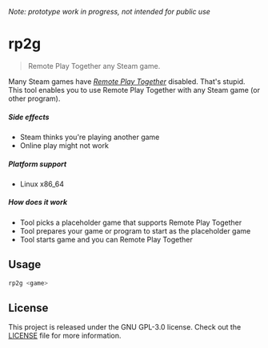 _Note: prototype work in progress, not intended for public use_

# rp2g

> Remote Play Together any Steam game.

Many Steam games have [_Remote Play Together_][steam-page] disabled.
That's stupid.
This tool enables you to use Remote Play Together with any Steam game (or other
program).

##### Side effects
- Steam thinks you're playing another game
- Online play might not work

##### Platform support
- Linux x86_64

##### How does it work
- Tool picks a placeholder game that supports Remote Play Together
- Tool prepares your game or program to start as the placeholder game
- Tool starts game and you can Remote Play Together

## Usage
```bash
rp2g <game>
```

## License
This project is released under the GNU GPL-3.0 license.
Check out the [LICENSE](LICENSE) file for more information.

[steam-page]: https://store.steampowered.com/remoteplay/#together
